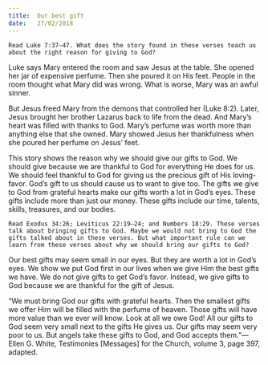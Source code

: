 ```yaml
---
title:  Our best gift
date:   27/02/2018
---
```


`Read Luke 7:37–47. What does the story found in these verses teach us about the right reason for giving to God?` 

Luke says Mary entered the room and saw Jesus at the table. She opened her jar of expensive perfume. Then she poured it on His feet. People in the room thought what Mary did was wrong. What is worse, Mary was an awful sinner. 

But Jesus freed Mary from the demons that controlled her (Luke 8:2). Later, Jesus brought her brother Lazarus back to life from the dead. And Mary’s heart was filled with thanks to God. Mary’s perfume was worth more than anything else that she owned. Mary showed Jesus her thankfulness when she poured her perfume on Jesus’ feet. 

This story shows the reason why we should give our gifts to God. We should give because we are thankful to God for everything He does for us. We should feel thankful to God for giving us the precious gift of His loving-favor. God’s gift to us should cause us to want to give too. The gifts we give to God from grateful hearts make our gifts worth a lot in God’s eyes. These gifts include more than just our money. These gifts include our time, talents, skills, treasures, and our bodies. 

`Read Exodus 34:26; Leviticus 22:19–24; and Numbers 18:29. These verses talk about bringing gifts to God. Maybe we would not bring to God the gifts talked about in these verses. But what important rule can we learn from these verses about why we should bring our gifts to God?` 

Our best gifts may seem small in our eyes. But they are worth a lot in God’s eyes. We show we put God first in our lives when we give Him the best gifts we have. We do not give gifts to get God’s favor. Instead, we give gifts to God because we are thankful for the gift of Jesus. 

“We must bring God our gifts with grateful hearts. Then the smallest gifts we offer Him will be filled with the perfume of heaven. Those gifts will have more value than we ever will know. Look at all we owe God! All our gifts to God seem very small next to the gifts He gives us. Our gifts may seem very poor to us. But angels take these gifts to God, and God accepts them.”—Ellen G. White, Testimonies [Messages] for the Church, volume 3, page 397, adapted. 
